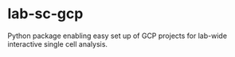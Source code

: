 # lab-sc-gcp
Python package enabling easy set up of GCP projects for lab-wide interactive single cell analysis.
